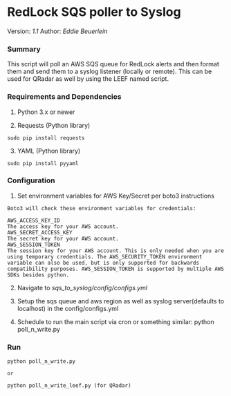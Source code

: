 # RedLock SQS poller to Syslog 

Version: *1.1*
Author: *Eddie Beuerlein*

### Summary
This script will poll an AWS SQS queue for RedLock alerts and then format them and send them to a syslog listener (locally or remote). This can be used for QRadar as well by using the LEEF named script.

### Requirements and Dependencies

1. Python 3.x or newer

2. Requests (Python library)

```sudo pip install requests```

3. YAML (Python library)

```sudo pip install pyyaml```

### Configuration

1. Set environment variables for AWS Key/Secret per boto3 instructions
```
Boto3 will check these environment variables for credentials:

AWS_ACCESS_KEY_ID
The access key for your AWS account.
AWS_SECRET_ACCESS_KEY
The secret key for your AWS account.
AWS_SESSION_TOKEN
The session key for your AWS account. This is only needed when you are using temporary credentials. The AWS_SECURITY_TOKEN environment variable can also be used, but is only supported for backwards compatibility purposes. AWS_SESSION_TOKEN is supported by multiple AWS SDKs besides python.
```
2. Navigate to *sqs_to_syslog/config/configs.yml*

3. Setup the sqs queue and aws region as well as syslog server(defaults to localhost) in the config/configs.yml

4. Schedule to run the main script via cron or something similar: python poll_n_write.py

### Run

```
python poll_n_write.py

or

python poll_n_write_leef.py (for QRadar)

```
